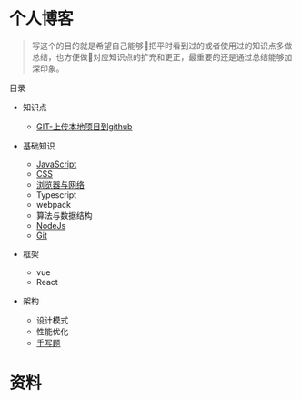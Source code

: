 # 个人博客
> 写这个的目的就是希望自己能够把平时看到过的或者使用过的知识点多做总结，也方便做对应知识点的扩充和更正，最重要的还是通过总结能够加深印象。

目录

* 知识点
    * [GIT-上传本地项目到github](https://github.com/Hxiaotong/blog/blob/master/git/上传本地项目到github上.md)
* 基础知识
    * [JavaScript](./JavaScript/README.md)
    * [CSS](./CSS/README.md)
    * [浏览器与网络](./http/README.md)
    * Typescript
    * webpack
    * 算法与数据结构
    * [NodeJs](./node/README.md)
    * [Git](./git/README.md)

* 框架
    * vue
    * React

* 架构
    * 设计模式
    * 性能优化
    * [手写题](./framework/手写题/README.md)

# 资料
